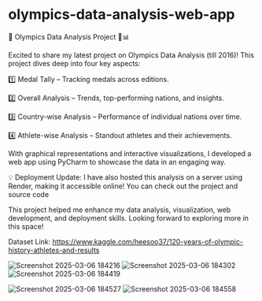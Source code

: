 # olympics-data-analysis-web-app
🚀 Olympics Data Analysis Project 🏅📊

Excited to share my latest project on Olympics Data Analysis (till 2016)! This project dives deep into four key aspects:

1️⃣ Medal Tally – Tracking medals across editions.

2️⃣ Overall Analysis – Trends, top-performing nations, and insights.

3️⃣ Country-wise Analysis – Performance of individual nations over time.

4️⃣ Athlete-wise Analysis – Standout athletes and their achievements.

With graphical representations and interactive visualizations, I developed a web app using PyCharm to showcase the data in an engaging way. 

💡 Deployment Update: I have also hosted this analysis on a server using Render, making it accessible online! You can check out the project and source code 

This project helped me enhance my data analysis, visualization, web development, and deployment skills. Looking forward to exploring more in this space! 

Dataset Link: https://www.kaggle.com/heesoo37/120-years-of-olympic-history-athletes-and-results


![Screenshot 2025-03-06 184216](https://github.com/user-attachments/assets/c73530ce-ad31-4262-aa5c-d20c44b1416c)
![Screenshot 2025-03-06 184302](https://github.com/user-attachments/assets/6ba2cc78-1ada-44f7-9ea1-1b5768cf4c40)
![Screenshot 2025-03-06 184419](https://github.com/user-attachments/assets/afe51224-babf-4fe9-8f6c-d06b35ee83c3)


![Screenshot 2025-03-06 184527](https://github.com/user-attachments/assets/5e6de38d-7c66-4958-9360-af7554d2a107)
![Screenshot 2025-03-06 184558](https://github.com/user-attachments/assets/c8a9c1cc-8977-4c71-85b3-cf3da5981d6b)
